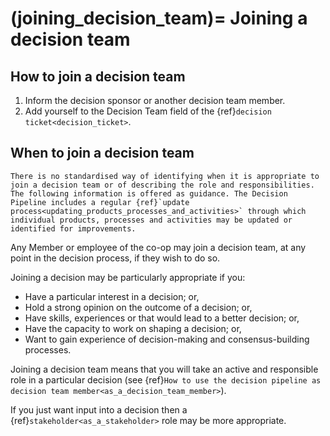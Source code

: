 (joining_decision_team)=
Joining a decision team
=======================

## How to join a decision team

1. Inform the decision sponsor or another decision team member.
2. Add yourself to the Decision Team field of the {ref}`decision ticket<decision_ticket>`.

## When to join a decision team

``` {warning}
There is no standardised way of identifying when it is appropriate to join a decision team or of describing the role and responsibilities. The following information is offered as guidance. The Decision Pipeline includes a regular {ref}`update process<updating_products_processes_and_activities>` through which individual products, processes and activities may be updated or identified for improvements.
```

Any Member or employee of the co-op may join a decision team, at any point in the decision process, if they wish to do so.

Joining a decision may be particularly appropriate if you:

- Have a particular interest in a decision; or,
- Hold a strong opinion on the outcome of a decision; or,
- Have skills, experiences or  that would lead to a better decision; or,
- Have the capacity to work on shaping a decision; or,
- Want to gain experience of decision-making and consensus-building processes.

Joining a decision team means that you will take an active and responsible role in a particular decision (see {ref}`How to use the decision pipeline as decision team member<as_a_decision_team_member>`).

If you just want input into a decision then a {ref}`stakeholder<as_a_stakeholder>` role may be more appropriate.